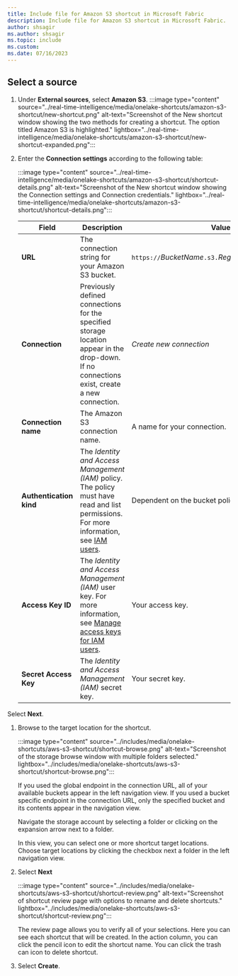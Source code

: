 ```yaml
---
title: Include file for Amazon S3 shortcut in Microsoft Fabric
description: Include file for Amazon S3 shortcut in Microsoft Fabric.
author: shsagir
ms.author: shsagir
ms.topic: include
ms.custom:
ms.date: 07/16/2023
---
```

## Select a source

1. Under **External sources**, select **Amazon S3**.
    :::image type="content" source="../real-time-intelligence/media/onelake-shortcuts/amazon-s3-shortcut/new-shortcut.png" alt-text="Screenshot of the New shortcut window showing the two methods for creating a shortcut. The option titled Amazon S3 is highlighted." lightbox="../real-time-intelligence/media/onelake-shortcuts/amazon-s3-shortcut/new-shortcut-expanded.png":::
1. Enter the **Connection settings** according to the following table:

    :::image type="content" source="../real-time-intelligence/media/onelake-shortcuts/amazon-s3-shortcut/shortcut-details.png" alt-text="Screenshot of the New shortcut window showing the Connection settings and Connection credentials." lightbox="../real-time-intelligence/media/onelake-shortcuts/amazon-s3-shortcut/shortcut-details.png":::

      |Field | Description| Value|
      |-----|-----| -----|
      | **URL**| The connection string for your Amazon S3 bucket. | `https://`*BucketName*`.s3.`*RegionCode*`.amazonaws.com` |
      |**Connection** | Previously defined connections for the specified storage location appear in the drop-down. If no connections exist, create a new connection.| *Create new connection* |
      |**Connection name** | The Amazon S3 connection name.| A name for your connection.|
      |**Authentication kind**| The *Identity and Access Management (IAM)* policy. The policy must have read and list permissions. For more information, see [IAM users](https://docs.aws.amazon.com/IAM/latest/UserGuide/id_users.html).| Dependent on the bucket policy.|
      |**Access Key ID**| The *Identity and Access Management (IAM)* user key. For more information, see [Manage access keys for IAM users](https://docs.aws.amazon.com/IAM/latest/UserGuide/id_credentials_access-keys.html). | Your access key.|
      |**Secret Access Key**| The *Identity and Access Management (IAM)* secret key. | Your secret key.|

Select **Next**.
1. Browse to the target location for the shortcut.

    :::image type="content" source="../includes/media/onelake-shortcuts/aws-s3-shortcut/shortcut-browse.png" alt-text="Screenshot of the storage browse window with multiple folders selected." lightbox="../includes/media/onelake-shortcuts/aws-s3-shortcut/shortcut-browse.png":::

    If you used the global endpoint in the connection URL, all of your available buckets appear in the left navigation view. If you used a bucket specific endpoint in the connection URL, only the specified bucket and its contents appear in the navigation view.

    Navigate the storage account by selecting a folder or clicking on the expansion arrow next to a folder.

    In this view, you can select one or more shortcut target locations. Choose target locations by clicking the checkbox next a folder in the left navigation view.
1. Select **Next**

    :::image type="content" source="../includes/media/onelake-shortcuts/aws-s3-shortcut/shortcut-review.png" alt-text="Screenshot of shortcut review page with options to rename and delete shortcuts." lightbox="../includes/media/onelake-shortcuts/aws-s3-shortcut/shortcut-review.png":::

    The review page allows you to verify all of your selections. Here you can see each shortcut that will be created. In the action column, you can click the pencil icon to edit the shortcut name. You can click the trash can icon to delete shortcut.
1. Select **Create**.
